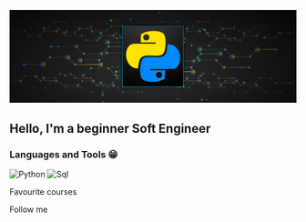 ![Header](https://github.com/BabichRostislav/BabichRostislav/blob/main/ASSETS/python.png) 

## Hello, I'm a beginner Soft Engineer

### Languages and Tools 😁
![Python](https://img.shields.io/badge/Python-000000?style=for-the-badge&logo=python&logoColor=00BFFF)
![Sql](https://img.shields.io/badge/Sql-000000?style=for-the-badge&logo=mySql&logoColor=FFFF00) 


Favourite courses

Follow me
